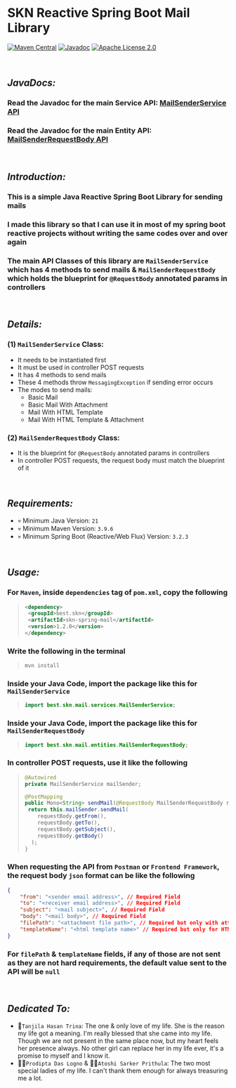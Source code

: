 # SKN Reactive Spring Boot Mail Library

[![Maven Central](https://img.shields.io/maven-central/v/best.skn/skn-spring-mail)](https://central.sonatype.com/artifact/best.skn/skn-spring-mail) [![Javadoc](https://javadoc.io/badge2/best.skn/skn-spring-mail/1.1.0/javadoc.svg)](https://javadoc.io/doc/best.skn/skn-spring-mail/1.1.0) [![Apache License 2.0](https://img.shields.io/badge/License-Apache_2.0-blue.svg)](https://opensource.org/licenses/Apache-2.0)

&nbsp;

## **_JavaDocs:_**

### Read the Javadoc for the main Service API: [MailSenderService API](https://javadoc.io/doc/best.skn/skn-spring-mail/latest/best/skn/mail/services/MailSenderService.html)

### Read the Javadoc for the main Entity API: [MailSenderRequestBody API](https://javadoc.io/doc/best.skn/skn-spring-mail/latest/best/skn/mail/entities/MailSenderRequestBody.html)

&nbsp;

## **_Introduction:_**

### This is a simple Java Reactive Spring Boot Library for sending mails

### I made this library so that I can use it in most of my spring boot reactive projects without writing the same codes over and over again

### The main API Classes of this library are `MailSenderService` which has 4 methods to send mails & `MailSenderRequestBody` which holds the blueprint for `@RequestBody` annotated params in controllers

&nbsp;

## **_Details:_**

### **(1) `MailSenderService` Class:**

- It needs to be instantiated first
- It must be used in controller POST requests
- It has 4 methods to send mails
- These 4 methods throw `MessagingException` if sending error occurs
- The modes to send mails:
  - Basic Mail
  - Basic Mail With Attachment
  - Mail With HTML Template
  - Mail With HTML Template & Attachment

### **(2) `MailSenderRequestBody` Class:**

- It is the blueprint for `@RequestBody` annotated params in controllers
- In controller POST requests, the request body must match the blueprint of it

&nbsp;

## **_Requirements:_**

- 💀 Minimum Java Version: `21`
- 💀 Minimum Maven Version: `3.9.6`
- 💀 Minimum Spring Boot (Reactive/Web Flux) Version: `3.2.3`

&nbsp;

## **_Usage:_**

### For `Maven`, inside `dependencies` tag of `pom.xml`, copy the following

> ```xml
> <dependency>
>  <groupId>best.skn</groupId>
>  <artifactId>skn-spring-mail</artifactId>
>  <version>1.2.0</version>
> </dependency>
> ```

### Write the following in the terminal

> ```zsh
> mvn install
> ```

### Inside your Java Code, import the package like this for `MailSenderService`

> ```java
> import best.skn.mail.services.MailSenderService;
> ```

### Inside your Java Code, import the package like this for `MailSenderRequestBody`

> ```java
> import best.skn.mail.entities.MailSenderRequestBody;
> ```

### In controller POST requests, use it like the following

> ```java
> @Autowired
> private MailSenderService mailSender;
>
> @PostMapping
> public Mono<String> sendMail(@RequestBody MailSenderRequestBody requestBody) throws MessagingException {
>  return this.mailSender.sendMail(
>     requestBody.getFrom(),
>     requestBody.getTo(),
>     requestBody.getSubject(),
>     requestBody.getBody()
>   );
> }
> ```

### When requesting the API from `Postman` or `Frontend Framework`, the request body `json` format can be like the following

```json
{
	"from": "<sender email address>", // Required Field
	"to": "<receiver email address>", // Required Field
	"subject": "<mail subject>", // Required Field
	"body": "<mail body>", // Required Field
	"filePath": "<attachment file path>", // Required but only with attachment ones
	"templateName": "<html template name>" // Required but only for HTML template ones
}
```

### For `filePath` & `templateName` fields, if any of those are not sent as they are not hard requirements, the default value sent to the API will be `null`

&nbsp;

## **_Dedicated To:_**

- 🌹`Tanjila Hasan Trina`: The one & only love of my life. She is the reason my life got a meaning. I'm really blessed that she came into my life. Though we are not present in the same place now, but my heart feels her presence always. No other girl can replace her in my life ever, it's a promise to myself and I know it.
- 👩‍🎨`Prodipta Das Logno` & 🧛‍♀️`Atoshi Sarker Prithula`: The two most special ladies of my life. I can't thank them enough for always treasuring me a lot.
